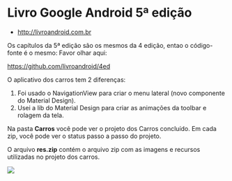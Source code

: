 # Livro Google Android 5ª edição

* http://livroandroid.com.br

Os capítulos da 5ª edição são os mesmos da 4 edição, entao o código-fonte é o mesmo: Favor olhar aqui:

https://github.com/livroandroid/4ed

O aplicativo dos carros tem 2 diferenças:

1) Foi usado o NavigationView para criar o menu lateral (novo componente do Material Design).  
2) Usei a lib do Material Design para criar as animações da toolbar e rolagem da tela.

Na pasta <b>Carros</b> você pode ver o projeto dos Carros concluído. Em cada zip, você pode ver o status passo a passo do projeto.

O arquivo <b>res.zip</b> contém o arquivo zip com as imagens e recursos utilizadas no projeto dos carros.

<img src="http://livroandroid.com.br/imgs/livro_android.png" />
